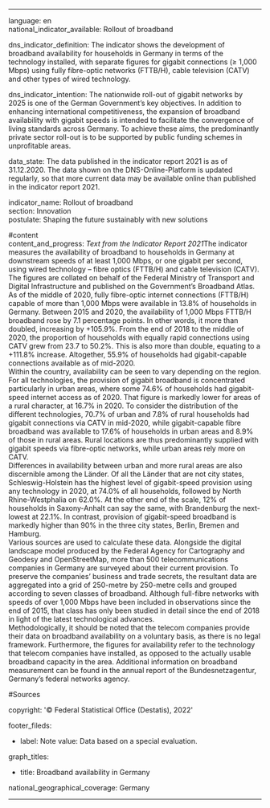 ---

language: en    
national_indicator_available: Rollout of broadband    

dns_indicator_definition: The indicator shows the development of broadband availability for households in Germany in terms of the technology installed, with separate figures for gigabit connections (≥ 1,000 Mbps) using fully fibre-optic networks (FTTB/H), cable television (CATV) and other types of wired technology.    

dns_indicator_intention: The nationwide roll-out of gigabit networks by 2025 is one of the German Government’s key objectives. In addition to enhancing international competitiveness, the expansion of broadband availability with gigabit speeds is intended to facilitate the convergence of living standards across Germany. To achieve these aims, the predominantly private sector roll-out is to be supported by public funding schemes in unprofitable areas.    

data_state: The data published in the indicator report 2021 is as of 31.12.2020. The data shown on the DNS-Online-Platform is updated regularly, so that more current data may be available online than published in the indicator report 2021.    

indicator_name: Rollout of broadband    
section: Innovation    
postulate: Shaping the future sustainably with new solutions    

#content     
content_and_progress: <i>Text from the Indicator Report 2021</i>The indicator measures the availability of broadband to households in Germany at downstream speeds of at least 1,000 Mbps, or one gigabit per second, using wired technology – fibre optics (FTTB/H) and cable television (CATV). The figures are collated on behalf of the Federal Ministry of Transport and Digital Infrastructure and published on the Government’s Broadband Atlas.<br>As of the middle of 2020, fully fibre-optic internet connections (FTTB/H) capable of more than 1,000 Mbps were available in 13.8% of households in Germany. Between 2015 and 2020, the availability of 1,000 Mbps FTTB/H broadband rose by 7.1 percentage points. In other words, it more than doubled, increasing by +105.9%. From the end of 2018 to the middle of 2020, the proportion of households with equally rapid connections using CATV grew from 23.7 to 50.2%. This is also more than double, equating to a +111.8% increase. Altogether, 55.9% of households had gigabit-capable connections available as of mid-2020.<br>Within the country, availability can be seen to vary depending on the region. For all technologies, the provision of gigabit broadband is concentrated particularly in urban areas, where some 74.6% of households had gigabit-speed internet access as of 2020. That figure is markedly lower for areas of a rural character, at 16.7% in 2020. To consider the distribution of the different technologies, 70.7% of urban and 7.8% of rural households had gigabit connections via CATV in mid-2020, while gigabit-capable fibre broadband was available to 17.6% of households in urban areas and 8.9% of those in rural areas. Rural locations are thus predominantly supplied with gigabit speeds via fibre-optic networks, while urban areas rely more on CATV.<br>Differences in availability between urban and more rural areas are also discernible among the Länder. Of all the Länder that are not city states, Schleswig-Holstein has the highest level of gigabit-speed provision using any technology in 2020, at 74.0% of all households, followed by North Rhine-Westphalia on 62.0%. At the other end of the scale, 12% of households in Saxony-Anhalt can say the same, with Brandenburg the next-lowest at 22.1%. In contrast, provision of gigabit-speed broadband is markedly higher than 90% in the three city states, Berlin, Bremen and Hamburg.<br>Various sources are used to calculate these data. Alongside the digital landscape model produced by the Federal Agency for Cartography and Geodesy and OpenStreetMap, more than 500 telecommunications companies in Germany are surveyed about their current provision. To preserve the companies’ business and trade secrets, the resultant data are aggregated into a grid of 250-metre by 250-metre cells and grouped according to seven classes of broadband. Although full-fibre networks with speeds of over 1,000 Mbps have been included in observations since the end of 2015, that class has only been studied in detail since the end of 2018 in light of the latest technological advances.<br>Methodologically, it should be noted that the telecom companies provide their data on broadband availability on a voluntary basis, as there is no legal framework. Furthermore, the figures for availability refer to the technology that telecom companies have installed, as opposed to the actually usable broadband capacity in the area. Additional information on broadband measurement can be found in the annual report of the Bundesnetzagentur, Germany’s federal networks agency.    

#Sources    
    
copyright: '&copy; Federal Statistical Office (Destatis), 2022'    

footer_fileds:
  - label: Note
    value: Data based on a special evaluation.    

graph_titles: 
  - title: Broadband availability in Germany
        

national_geographical_coverage: Germany    

---
